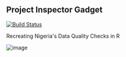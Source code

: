 ## Project Inspector Gadget

[![Build Status](https://travis-ci.org/USAID-ICPI/ProjectInspectorGadget.svg?branch=master)](https://travis-ci.org/USAID-ICPI/ProjectInspectorGadget)

Recreating Nigeria's Data Quality Checks in R

![image](https://user-images.githubusercontent.com/8933069/44113355-cb7ea0d8-9fd5-11e8-9bcd-af4ceb8e9011.png)